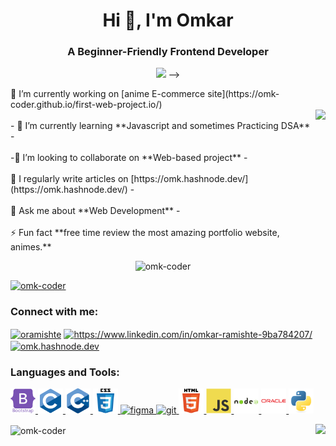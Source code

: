 
<!--  >



- 👋 Hi, I’m Omkar Ramishte Nice to meet YA🙌
- 
- 👀 I’m interested in web dev || Devops 🧑‍💻
- 
- 🌱 I’m currently learning dsa in c++ also started web development🧑‍💻🤖
- 
- 💞️ I’m looking to collaborate on project based on web dev
- 
- 📫 How to reach me --->
<!---
omk-coder/omk-coder is a ✨ special ✨ repository because its `README.md` (this file) appears on your GitHub profile.
You can click the Preview link to take a look at your changes.
--->

 <h1 align="center">Hi 👋, I'm Omkar</h1>
<h3 align="center">A Beginner-Friendly Frontend Developer</h3>
<p align="center"> 
 <img  height="200px" src="https://user-images.githubusercontent.com/93393539/183282788-ce9187d3-96a0-4f7d-abf7-15cb9e8f5e79.png"> -->
</p> 
🔭 I’m currently working on [anime E-commerce site](https://omk-coder.github.io/first-web-project.io/)

<br>
<img align="right" height="250" src="https://fiverr-res.cloudinary.com/images/t_main1,q_auto,f_auto,q_auto,f_auto/attachments/delivery/asset/811541cf3a5acf308a5079febaa31e37-1602084278/Pixxle_Character_Animation/do-high-quality-pixel-art-and-animations.gif"><br>
- 🌱 I’m currently learning **Javascript and sometimes Practicing DSA** 
- <br></br>
-👯 I’m looking to collaborate on **Web-based project**
- <br></br>
📝 I regularly write articles on [https://omk.hashnode.dev/](https://omk.hashnode.dev/)
- <br></br>
💬 Ask me about **Web Development**
- <br></br>
⚡ Fun fact **free time review the most amazing portfolio website, animes.**
<p align="center"> <img src="https://komarev.com/ghpvc/?username=omk-coder&label=Profile%20views&color=0e75b6&style=flat" alt="omk-coder" /> </p>

<p align="left"> <a href="https://github.com/ryo-ma/github-profile-trophy"><img src="https://github-profile-trophy.vercel.app/?username=omk-coder" alt="omk-coder" /></a> </p>


<h3 align="left">Connect with me:</h3>
<p align="left">
<a href="https://twitter.com/oramishte" target="blank"><img align="center" src="https://raw.githubusercontent.com/rahuldkjain/github-profile-readme-generator/master/src/images/icons/Social/twitter.svg" alt="oramishte" height="30" width="40" /></a>
<a href="https://linkedin.com/in/https://www.linkedin.com/in/omkar-ramishte-9ba784207/" target="blank"><img align="center" src="https://raw.githubusercontent.com/rahuldkjain/github-profile-readme-generator/master/src/images/icons/Social/linked-in-alt.svg" alt="https://www.linkedin.com/in/omkar-ramishte-9ba784207/" height="30" width="40" /></a>
<a href="https://hashnode.com/omk.hashnode.dev" target="blank"><img align="center" src="https://raw.githubusercontent.com/rahuldkjain/github-profile-readme-generator/master/src/images/icons/Social/hashnode.svg" alt="omk.hashnode.dev" height="30" width="40" /></a>
</p>

<h3 align="left">Languages and Tools:</h3>
<p align="left"> <a href="https://getbootstrap.com" target="_blank" rel="noreferrer"> <img src="https://raw.githubusercontent.com/devicons/devicon/master/icons/bootstrap/bootstrap-plain-wordmark.svg" alt="bootstrap" width="40" height="40"/> </a> <a href="https://www.cprogramming.com/" target="_blank" rel="noreferrer"> <img src="https://raw.githubusercontent.com/devicons/devicon/master/icons/c/c-original.svg" alt="c" width="40" height="40"/> </a> <a href="https://www.w3schools.com/cpp/" target="_blank" rel="noreferrer"> <img src="https://raw.githubusercontent.com/devicons/devicon/master/icons/cplusplus/cplusplus-original.svg" alt="cplusplus" width="40" height="40"/> </a> <a href="https://www.w3schools.com/css/" target="_blank" rel="noreferrer"> <img src="https://raw.githubusercontent.com/devicons/devicon/master/icons/css3/css3-original-wordmark.svg" alt="css3" width="40" height="40"/> </a> <a href="https://www.figma.com/" target="_blank" rel="noreferrer"> <img src="https://www.vectorlogo.zone/logos/figma/figma-icon.svg" alt="figma" width="40" height="40"/> </a> <a href="https://git-scm.com/" target="_blank" rel="noreferrer"> <img src="https://www.vectorlogo.zone/logos/git-scm/git-scm-icon.svg" alt="git" width="40" height="40"/> </a> <a href="https://www.w3.org/html/" target="_blank" rel="noreferrer"> <img src="https://raw.githubusercontent.com/devicons/devicon/master/icons/html5/html5-original-wordmark.svg" alt="html5" width="40" height="40"/> </a> <a href="https://developer.mozilla.org/en-US/docs/Web/JavaScript" target="_blank" rel="noreferrer"> <img src="https://raw.githubusercontent.com/devicons/devicon/master/icons/javascript/javascript-original.svg" alt="javascript" width="40" height="40"/> </a> <a href="https://nodejs.org" target="_blank" rel="noreferrer"> <img src="https://raw.githubusercontent.com/devicons/devicon/master/icons/nodejs/nodejs-original-wordmark.svg" alt="nodejs" width="40" height="40"/> </a> <a href="https://www.oracle.com/" target="_blank" rel="noreferrer"> <img src="https://raw.githubusercontent.com/devicons/devicon/master/icons/oracle/oracle-original.svg" alt="oracle" width="40" height="40"/> </a> <a href="https://www.python.org" target="_blank" rel="noreferrer"> <img src="https://raw.githubusercontent.com/devicons/devicon/master/icons/python/python-original.svg" alt="python" width="40" height="40"/> </a> </p>

<p>
<img align="center" src="https://github-readme-streak-stats.herokuapp.com/?user=omk-coder&" alt="omk-coder" />
<img align="right" src="https://github-readme-stats.vercel.app/api?username=omk-coder&&show_icons=true&title_color=ffffff&icon_color=bb2acf&text_color=daf7dc&bg_color=151515">
</p>
